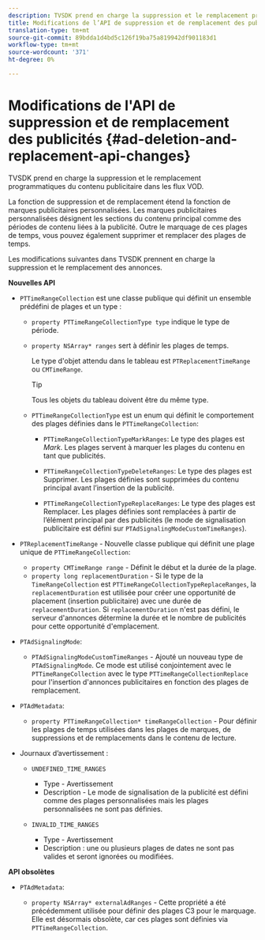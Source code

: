 ```yaml
---
description: TVSDK prend en charge la suppression et le remplacement programmatiques du contenu publicitaire dans les flux VOD.
title: Modifications de l’API de suppression et de remplacement des publicités
translation-type: tm+mt
source-git-commit: 89bdda1d4bd5c126f19ba75a819942df901183d1
workflow-type: tm+mt
source-wordcount: '371'
ht-degree: 0%

---
```



# Modifications de l&#39;API de suppression et de remplacement des publicités {#ad-deletion-and-replacement-api-changes}

TVSDK prend en charge la suppression et le remplacement programmatiques du contenu publicitaire dans les flux VOD.

La fonction de suppression et de remplacement étend la fonction de marques publicitaires personnalisées. Les marques publicitaires personnalisées désignent les sections du contenu principal comme des périodes de contenu liées à la publicité. Outre le marquage de ces plages de temps, vous pouvez également supprimer et remplacer des plages de temps.

<!--<a id="section_7A90BFE99F1A4D908D6DDB0B49FA1199"></a>-->

Les modifications suivantes dans TVSDK prennent en charge la suppression et le remplacement des annonces.

**Nouvelles API**

* `PTTimeRangeCollection` est une classe publique qui définit un ensemble prédéfini de plages et un type :

   * `property PTTimeRangeCollectionType type` indique le type de période.
   * `property NSArray* ranges` sert à définir les plages de temps.

      Le type d&#39;objet attendu dans le tableau est `PTReplacementTimeRange` ou `CMTimeRange`.

      >[!TIP]
      >
      >Tous les objets du tableau doivent être du même type.

   * `PTTimeRangeCollectionType` est un enum qui définit le comportement des plages définies dans le  `PTTimeRangeCollection`:

      * `PTTimeRangeCollectionTypeMarkRanges`: Le type des plages est  *Mark*. Les plages servent à marquer les plages du contenu en tant que publicités.

      * `PTTimeRangeCollectionTypeDeleteRanges`: Le type des plages est Supprimer. Les plages définies sont supprimées du contenu principal avant l’insertion de la publicité.
      * `PTTimeRangeCollectionTypeReplaceRanges`: Le type des plages est Remplacer. Les plages définies sont remplacées à partir de l’élément principal par des publicités (le mode de signalisation publicitaire est défini sur `PTAdSignalingModeCustomTimeRanges`).

* `PTReplacementTimeRange` - Nouvelle classe publique qui définit une plage unique de  `PTTimeRangeCollection`:

   * `property CMTimeRange range` - Définit le début et la durée de la plage.
   * `property long replacementDuration` - Si le type de la  `TimeRangeCollection` est  `PTTimeRangeCollectionTypeReplaceRanges`, la  `replacementDuration` est utilisée pour créer une opportunité de placement (insertion publicitaire) avec une durée de  `replacementDuration`. Si `replacementDuration` n&#39;est pas défini, le serveur d&#39;annonces détermine la durée et le nombre de publicités pour cette opportunité d&#39;emplacement.

* `PTAdSignalingMode`:

   * `PTAdSignalingModeCustomTimeRanges` - Ajouté un nouveau type de  `PTAdSignalingMode`. Ce mode est utilisé conjointement avec le `PTTimeRangeCollection` avec le type `PTTimeRangeCollectionReplace` pour l&#39;insertion d&#39;annonces publicitaires en fonction des plages de remplacement.

* `PTAdMetadata`:

   * `property PTTimeRangeCollection* timeRangeCollection` - Pour définir les plages de temps utilisées dans les plages de marques, de suppressions et de remplacements dans le contenu de lecture.

* Journaux d’avertissement :

   * `UNDEFINED_TIME_RANGES`

      * Type - Avertissement
      * Description - Le mode de signalisation de la publicité est défini comme des plages personnalisées mais les plages personnalisées ne sont pas définies.
   * `INVALID_TIME_RANGES`

      * Type - Avertissement
      * Description : une ou plusieurs plages de dates ne sont pas valides et seront ignorées ou modifiées.


**API obsolètes**

* `PTAdMetadata`:

   * `property NSArray* externalAdRanges` - Cette propriété a été précédemment utilisée pour définir des plages C3 pour le marquage. Elle est désormais obsolète, car ces plages sont définies via `PTTimeRangeCollection`.